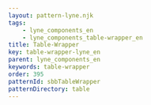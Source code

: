 ```yaml
---
layout: pattern-lyne.njk
tags: 
    - lyne_components_en
    - lyne_components_table-wrapper_en
title: Table-Wrapper
key: table-wrapper-lyne_en
parent: lyne_components_en
keywords: table-wrapper
order: 395
patternId: sbbTableWrapper
patternDirectory: table
---
```

